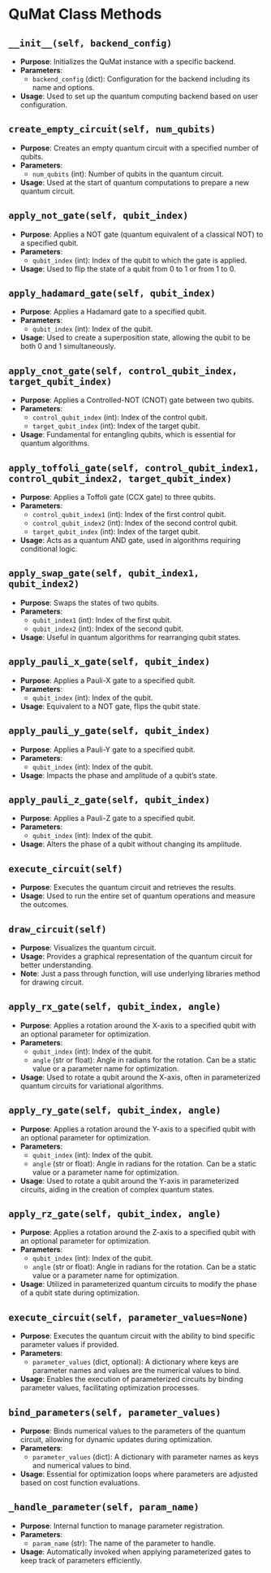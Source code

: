 # QuMat Class Methods

## `__init__(self, backend_config)`
- **Purpose**: Initializes the QuMat instance with a specific backend.
- **Parameters**:
    - `backend_config` (dict): Configuration for the backend including its name and options.
- **Usage**: Used to set up the quantum computing backend based on user configuration.

## `create_empty_circuit(self, num_qubits)`
- **Purpose**: Creates an empty quantum circuit with a specified number of qubits.
- **Parameters**:
    - `num_qubits` (int): Number of qubits in the quantum circuit.
- **Usage**: Used at the start of quantum computations to prepare a new quantum circuit.

## `apply_not_gate(self, qubit_index)`
- **Purpose**: Applies a NOT gate (quantum equivalent of a classical NOT) to a specified qubit.
- **Parameters**:
    - `qubit_index` (int): Index of the qubit to which the gate is applied.
- **Usage**: Used to flip the state of a qubit from 0 to 1 or from 1 to 0.

## `apply_hadamard_gate(self, qubit_index)`
- **Purpose**: Applies a Hadamard gate to a specified qubit.
- **Parameters**:
    - `qubit_index` (int): Index of the qubit.
- **Usage**: Used to create a superposition state, allowing the qubit to be both 0 and 1 simultaneously.

## `apply_cnot_gate(self, control_qubit_index, target_qubit_index)`
- **Purpose**: Applies a Controlled-NOT (CNOT) gate between two qubits.
- **Parameters**:
    - `control_qubit_index` (int): Index of the control qubit.
    - `target_qubit_index` (int): Index of the target qubit.
- **Usage**: Fundamental for entangling qubits, which is essential for quantum algorithms.

## `apply_toffoli_gate(self, control_qubit_index1, control_qubit_index2, target_qubit_index)`
- **Purpose**: Applies a Toffoli gate (CCX gate) to three qubits.
- **Parameters**:
    - `control_qubit_index1` (int): Index of the first control qubit.
    - `control_qubit_index2` (int): Index of the second control qubit.
    - `target_qubit_index` (int): Index of the target qubit.
- **Usage**: Acts as a quantum AND gate, used in algorithms requiring conditional logic.

## `apply_swap_gate(self, qubit_index1, qubit_index2)`
- **Purpose**: Swaps the states of two qubits.
- **Parameters**:
    - `qubit_index1` (int): Index of the first qubit.
    - `qubit_index2` (int): Index of the second qubit.
- **Usage**: Useful in quantum algorithms for rearranging qubit states.

## `apply_pauli_x_gate(self, qubit_index)`
- **Purpose**: Applies a Pauli-X gate to a specified qubit.
- **Parameters**:
    - `qubit_index` (int): Index of the qubit.
- **Usage**: Equivalent to a NOT gate, flips the qubit state.

## `apply_pauli_y_gate(self, qubit_index)`
- **Purpose**: Applies a Pauli-Y gate to a specified qubit.
- **Parameters**:
    - `qubit_index` (int): Index of the qubit.
- **Usage**: Impacts the phase and amplitude of a qubit’s state.

## `apply_pauli_z_gate(self, qubit_index)`
- **Purpose**: Applies a Pauli-Z gate to a specified qubit.
- **Parameters**:
    - `qubit_index` (int): Index of the qubit.
- **Usage**: Alters the phase of a qubit without changing its amplitude.

## `execute_circuit(self)`
- **Purpose**: Executes the quantum circuit and retrieves the results.
- **Usage**: Used to run the entire set of quantum operations and measure the outcomes.

## `draw_circuit(self)`
- **Purpose**: Visualizes the quantum circuit.
- **Usage**: Provides a graphical representation of the quantum circuit for better understanding.
- **Note**: Just a pass through function, will use underlying libraries
  method for drawing circuit.

## `apply_rx_gate(self, qubit_index, angle)`
- **Purpose**: Applies a rotation around the X-axis to a specified qubit with an optional parameter for optimization.
- **Parameters**:
    - `qubit_index` (int): Index of the qubit.
    - `angle` (str or float): Angle in radians for the rotation. Can be a static value or a parameter name for optimization.
- **Usage**: Used to rotate a qubit around the X-axis, often in parameterized quantum circuits for variational algorithms.

## `apply_ry_gate(self, qubit_index, angle)`
- **Purpose**: Applies a rotation around the Y-axis to a specified qubit with an optional parameter for optimization.
- **Parameters**:
    - `qubit_index` (int): Index of the qubit.
    - `angle` (str or float): Angle in radians for the rotation. Can be a static value or a parameter name for optimization.
- **Usage**: Used to rotate a qubit around the Y-axis in parameterized circuits, aiding in the creation of complex quantum states.

## `apply_rz_gate(self, qubit_index, angle)`
- **Purpose**: Applies a rotation around the Z-axis to a specified qubit with an optional parameter for optimization.
- **Parameters**:
    - `qubit_index` (int): Index of the qubit.
    - `angle` (str or float): Angle in radians for the rotation. Can be a static value or a parameter name for optimization.
- **Usage**: Utilized in parameterized quantum circuits to modify the phase of a qubit state during optimization.

## `execute_circuit(self, parameter_values=None)`
- **Purpose**: Executes the quantum circuit with the ability to bind specific parameter values if provided.
- **Parameters**:
    - `parameter_values` (dict, optional): A dictionary where keys are parameter names and values are the numerical values to bind.
- **Usage**: Enables the execution of parameterized circuits by binding parameter values, facilitating optimization processes.

## `bind_parameters(self, parameter_values)`
- **Purpose**: Binds numerical values to the parameters of the quantum circuit, allowing for dynamic updates during optimization.
- **Parameters**:
    - `parameter_values` (dict): A dictionary with parameter names as keys and numerical values to bind.
- **Usage**: Essential for optimization loops where parameters are adjusted based on cost function evaluations.

## `_handle_parameter(self, param_name)`
- **Purpose**: Internal function to manage parameter registration.
- **Parameters**:
    - `param_name` (str): The name of the parameter to handle.
- **Usage**: Automatically invoked when applying parameterized gates to keep track of parameters efficiently.

